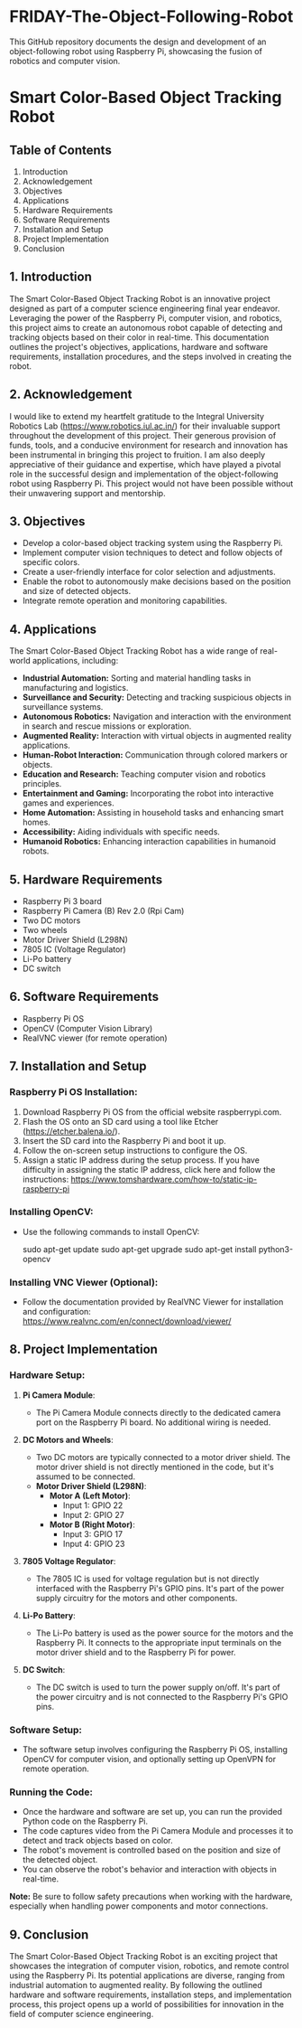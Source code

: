 # FRIDAY-The-Object-Following-Robot
This GitHub repository documents the design and development of an object-following robot using Raspberry Pi, showcasing the fusion of robotics and computer vision.

# Smart Color-Based Object Tracking Robot

## Table of Contents
1. Introduction
2. Acknowledgement
3. Objectives
4. Applications
5. Hardware Requirements
6. Software Requirements
7. Installation and Setup
8. Project Implementation
9. Conclusion

## 1. Introduction

The Smart Color-Based Object Tracking Robot is an innovative project designed as part of a computer science engineering final year endeavor. Leveraging the power of the Raspberry Pi, computer vision, and robotics, this project aims to create an autonomous robot capable of detecting and tracking objects based on their color in real-time. This documentation outlines the project's objectives, applications, hardware and software requirements, installation procedures, and the steps involved in creating the robot.

## 2. Acknowledgement

I would like to extend my heartfelt gratitude to the Integral University Robotics Lab (https://www.robotics.iul.ac.in/) for their invaluable support throughout the development of this project. Their generous provision of funds, tools, and a conducive environment for research and innovation has been instrumental in bringing this project to fruition. I am also deeply appreciative of their guidance and expertise, which have played a pivotal role in the successful design and implementation of the object-following robot using Raspberry Pi. This project would not have been possible without their unwavering support and mentorship.

## 3. Objectives

- Develop a color-based object tracking system using the Raspberry Pi.
- Implement computer vision techniques to detect and follow objects of specific colors.
- Create a user-friendly interface for color selection and adjustments.
- Enable the robot to autonomously make decisions based on the position and size of detected objects.
- Integrate remote operation and monitoring capabilities.

## 4. Applications

The Smart Color-Based Object Tracking Robot has a wide range of real-world applications, including:
- **Industrial Automation:** Sorting and material handling tasks in manufacturing and logistics.
- **Surveillance and Security:** Detecting and tracking suspicious objects in surveillance systems.
- **Autonomous Robotics:** Navigation and interaction with the environment in search and rescue missions or exploration.
- **Augmented Reality:** Interaction with virtual objects in augmented reality applications.
- **Human-Robot Interaction:** Communication through colored markers or objects.
- **Education and Research:** Teaching computer vision and robotics principles.
- **Entertainment and Gaming:** Incorporating the robot into interactive games and experiences.
- **Home Automation:** Assisting in household tasks and enhancing smart homes.
- **Accessibility:** Aiding individuals with specific needs.
- **Humanoid Robotics:** Enhancing interaction capabilities in humanoid robots.

## 5. Hardware Requirements

- Raspberry Pi 3 board 
- Raspberry Pi Camera (B) Rev 2.0 (Rpi Cam)
- Two DC motors
- Two wheels
- Motor Driver Shield (L298N)
- 7805 IC (Voltage Regulator)
- Li-Po battery
- DC switch

## 6. Software Requirements

- Raspberry Pi OS
- OpenCV (Computer Vision Library)
- RealVNC viewer (for remote operation)

## 7. Installation and Setup

### Raspberry Pi OS Installation:
1. Download Raspberry Pi OS from the official website raspberrypi.com.
2. Flash the OS onto an SD card using a tool like Etcher (https://etcher.balena.io/).
3. Insert the SD card into the Raspberry Pi and boot it up.
4. Follow the on-screen setup instructions to configure the OS.
5. Assign a static IP address during the setup process. If you have difficulty in assigning the static IP address, click here and follow the instructions: https://www.tomshardware.com/how-to/static-ip-raspberry-pi

### Installing OpenCV:
- Use the following commands to install OpenCV:
  
  sudo apt-get update
  sudo apt-get upgrade
  sudo apt-get install python3-opencv
  

### Installing VNC Viewer (Optional):
- Follow the documentation provided by RealVNC Viewer for installation and configuration: https://www.realvnc.com/en/connect/download/viewer/

## 8. Project Implementation

### Hardware Setup:

1. **Pi Camera Module**:
   - The Pi Camera Module connects directly to the dedicated camera port on the Raspberry Pi board. No additional wiring is needed.

2. **DC Motors and Wheels**:
   - Two DC motors are typically connected to a motor driver shield. The motor driver shield is not directly mentioned in the code, but it's assumed to be connected.
   - **Motor Driver Shield (L298N)**:
     - **Motor A (Left Motor)**:
       - Input 1: GPIO 22
       - Input 2: GPIO 27
     - **Motor B (Right Motor)**:
       - Input 3: GPIO 17
       - Input 4: GPIO 23

3. **7805 Voltage Regulator**:
   - The 7805 IC is used for voltage regulation but is not directly interfaced with the Raspberry Pi's GPIO pins. It's part of the power supply circuitry for the motors and other components.

4. **Li-Po Battery**:
   - The Li-Po battery is used as the power source for the motors and the Raspberry Pi. It connects to the appropriate input terminals on the motor driver shield and to the Raspberry Pi for power.

5. **DC Switch**:
   - The DC switch is used to turn the power supply on/off. It's part of the power circuitry and is not connected to the Raspberry Pi's GPIO pins.

### Software Setup:

- The software setup involves configuring the Raspberry Pi OS, installing OpenCV for computer vision, and optionally setting up OpenVPN for remote operation. 

### Running the Code:

- Once the hardware and software are set up, you can run the provided Python code on the Raspberry Pi.
- The code captures video from the Pi Camera Module and processes it to detect and track objects based on color.
- The robot's movement is controlled based on the position and size of the detected object.
- You can observe the robot's behavior and interaction with objects in real-time.

**Note:** Be sure to follow safety precautions when working with the hardware, especially when handling power components and motor connections.

## 9. Conclusion

The Smart Color-Based Object Tracking Robot is an exciting project that showcases the integration of computer vision, robotics, and remote control using the Raspberry Pi. Its potential applications are diverse, ranging from industrial automation to augmented reality. By following the outlined hardware and software requirements, installation steps, and implementation process, this project opens up a world of possibilities for innovation in the field of computer science engineering.
